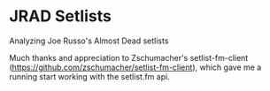 # JRAD Setlists
 Analyzing Joe Russo's Almost Dead setlists

Much thanks and appreciation to Zschumacher's setlist-fm-client (https://github.com/zschumacher/setlist-fm-client), which gave me a running start working with the setlist.fm api.
